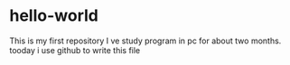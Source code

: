 # hello-world
This is my first repository
I ve study program in pc for about two months.
tooday i use github to write this file 
